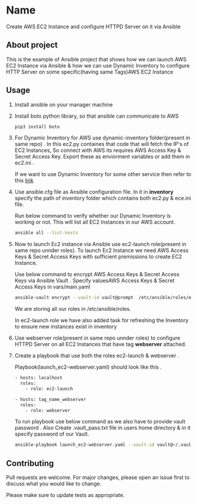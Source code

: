 # Name

Create AWS EC2 Instance and configure HTTPD Server on it via Ansible

## About project
This is the example of Ansible project that shows how we can launch AWS EC2 Instance via Ansible & how we can use Dynamic Inventory to configure HTTP Server on some specific(having same Tags)AWS EC2 Instance

## Usage
1. Install ansible on your manager machine
2. Install boto python library, so that ansible can communicate to AWS
   ```bash
   pip3 install boto
   ```
3. For Dynamic Inventory for AWS use dynamic-inventory folder(present in same repo) .
In this ec2.py containes that code that will fetch the IP's of EC2 Instances, So connect with AWS its requires AWS Access Key & Secret Access Key.
Export these as enviorment variables or add them in ec2.ini .

   If we want to use Dynamic Inventory for some other service then refer to this 
[link](https://github.com/ansible/ansible/tree/stable-2.9/contrib/inventory)

4. Use ansible.cfg file as Ansible configuration file.
   In it in **inventory** specify the path of inventory folder which contains both ec2.py & ece.ini file.
   
   Run below command to verify whether our Dynamic Inventory is working or not.
   This will list all EC2 Instances in our AWS account.
     ```bash
   ansible all --list-hosts
   ```
5. Now to launch Ec2 instance via Ansible use ec2-launch role(present in same repo unnder roles).
   To launch Ec2 Instance we need AWS Access Keys & Secret Access Keys with sufficient premissions to create EC2 Instance.

   Use below command to encrypt AWS Access Keys & Secret Access Keys via Ansible Vault . Specify valuesAWS Access Keys & Secret Access Keys in vars/main.yaml
   
   ```bash
   ansible-vault encrypt --vault-id vault@prompt  /etc/ansible/roles/ec2-launch/vars/main.yml 
   ```
   We are storing all our roles in /etc/ansible/roles.

   In ec2-launch role we have also added task  for refreshing the Inventory to ensure new instances exist in inventory

6. Use webserver role(present in same repo unnder roles) to configure HTTPD  Server on all EC2 Instances that have tag **webserver** attached.

7. Create a playbook that use both the roles ec2-launch & webserver . 
   
   Playbook(launch_ec2-webserver.yaml) should look like this .
   ```bash
   - hosts: localhost
     roles:
       - role: ec2-launch

   - hosts: tag_name_webserver
     roles:
       - role: webserver
   ```
   
   To run playbook use below command as we also have to provide vault password . 
   Also Create .vault_pass.txt file in users home directory & in it specify password of our Vault.
     ```bash
   ansible-playbook launch_ec2-webserver.yaml --vault-id vault@~/.vault_pass.txt
   ```
   
## Contributing
Pull requests are welcome. For major changes, please open an issue first to discuss what you would like to change.

Please make sure to update tests as appropriate.
